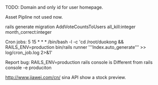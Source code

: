 TODO:
Domain and only id for user homepage.

Asset Pipline not used now.

rails generate migration AddVoteCountsToUsers all_kill:integer month_correct:integer

Cron jobs:
5 15 * * * /bin/bash -l -c 'cd /root/duokong && RAILS_ENV=production bin/rails runner '\''Index.auto_generate'\'' >> log/cron_job.log 2>&1'

Report bug:
RAILS_ENV=production rails console
is Different from 
rails console -e produciton











http://www.jiawei.com/cn/ sina API show a stock preview.